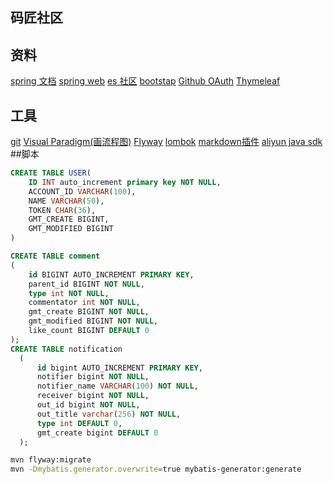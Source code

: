 ## 码匠社区

## 资料
[spring 文档](https://spring.io/guides)
[spring web](https://spring.io/guides/gs/serving-web-content/)
[es 社区](https://elasticsearch.cn/explore)
[bootstap](https://v3.bootcss.com/getting-started)
[Github OAuth](https://developer.github.com/apps/building-oauth-apps/creating-an-oauth-app/)
[Thymeleaf](https://www.thymeleaf.org/doc/tutorials/3.0/usingthymeleaf.html)
## 工具
[git](https://git-scm.com/download)
[Visual Paradigm(画流程图)](https://www.visual-paradigm.com)
[Flyway](https://flywaydb.org/getstarted/firststeps/maven)
[lombok](https://www.projectlombok.org/)
[markdown插件](http://editor.md.ipandao.com/)
[aliyun java sdk](https://help.aliyun.com/document_detail/84781.html?spm=a2c4g.11186623.4.1.698d59aaCZEa3o)
##脚本
```sql
CREATE TABLE USER(
    ID INT auto_increment primary key NOT NULL,
    ACCOUNT_ID VARCHAR(100),
    NAME VARCHAR(50),
    TOKEN CHAR(36),
    GMT_CREATE BIGINT,
    GMT_MODIFIED BIGINT
)
```
```sql
CREATE TABLE comment
(
    id BIGINT AUTO_INCREMENT PRIMARY KEY,
    parent_id BIGINT NOT NULL,
    type int NOT NULL,
    commentator int NOT NULL,
    gmt_create BIGINT NOT NULL,
    gmt_modified BIGINT NOT NULL,
    like_count BIGINT DEFAULT 0
);
CREATE TABLE notification
  (
      id bigint AUTO_INCREMENT PRIMARY KEY,
      notifier bigint NOT NULL,
      notifier_name VARCHAR(100) NOT NULL,
      receiver bigint NOT NULL,
      out_id bigint NOT NULL,
      out_title varchar(256) NOT NULL,
      type int DEFAULT 0,
      gmt_create bigint DEFAULT 0
  );

```

```bash
mvn flyway:migrate
mvn -Dmybatis.generator.overwrite=true mybatis-generator:generate
```
